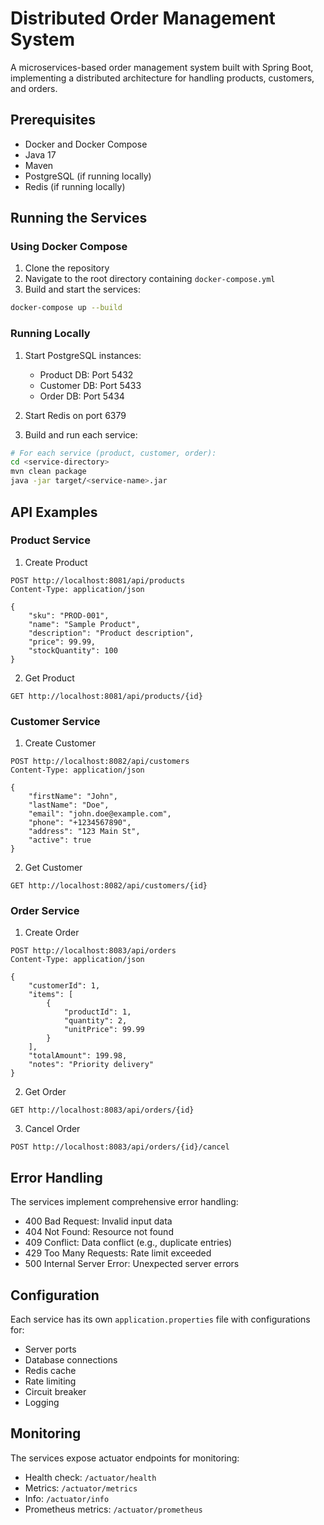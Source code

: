 # Distributed Order Management System

A microservices-based order management system built with Spring Boot, implementing a distributed architecture for handling products, customers, and orders.

## Prerequisites

- Docker and Docker Compose
- Java 17
- Maven
- PostgreSQL (if running locally)
- Redis (if running locally)

## Running the Services

### Using Docker Compose

1. Clone the repository
2. Navigate to the root directory containing `docker-compose.yml`
3. Build and start the services:
```bash
docker-compose up --build
```

### Running Locally

1. Start PostgreSQL instances:
   - Product DB: Port 5432
   - Customer DB: Port 5433
   - Order DB: Port 5434

2. Start Redis on port 6379

3. Build and run each service:
```bash
# For each service (product, customer, order):
cd <service-directory>
mvn clean package
java -jar target/<service-name>.jar
```

## API Examples

### Product Service

1. Create Product
```http
POST http://localhost:8081/api/products
Content-Type: application/json

{
    "sku": "PROD-001",
    "name": "Sample Product",
    "description": "Product description",
    "price": 99.99,
    "stockQuantity": 100
}
```

2. Get Product
```http
GET http://localhost:8081/api/products/{id}
```

### Customer Service

1. Create Customer
```http
POST http://localhost:8082/api/customers
Content-Type: application/json

{
    "firstName": "John",
    "lastName": "Doe",
    "email": "john.doe@example.com",
    "phone": "+1234567890",
    "address": "123 Main St",
    "active": true
}
```

2. Get Customer
```http
GET http://localhost:8082/api/customers/{id}
```

### Order Service

1. Create Order
```http
POST http://localhost:8083/api/orders
Content-Type: application/json

{
    "customerId": 1,
    "items": [
        {
            "productId": 1,
            "quantity": 2,
            "unitPrice": 99.99
        }
    ],
    "totalAmount": 199.98,
    "notes": "Priority delivery"
}
```

2. Get Order
```http
GET http://localhost:8083/api/orders/{id}
```

3. Cancel Order
```http
POST http://localhost:8083/api/orders/{id}/cancel
```

## Error Handling

The services implement comprehensive error handling:

- 400 Bad Request: Invalid input data
- 404 Not Found: Resource not found
- 409 Conflict: Data conflict (e.g., duplicate entries)
- 429 Too Many Requests: Rate limit exceeded
- 500 Internal Server Error: Unexpected server errors

## Configuration

Each service has its own `application.properties` file with configurations for:
- Server ports
- Database connections
- Redis cache
- Rate limiting
- Circuit breaker
- Logging

## Monitoring

The services expose actuator endpoints for monitoring:
- Health check: `/actuator/health`
- Metrics: `/actuator/metrics`
- Info: `/actuator/info`
- Prometheus metrics: `/actuator/prometheus`





